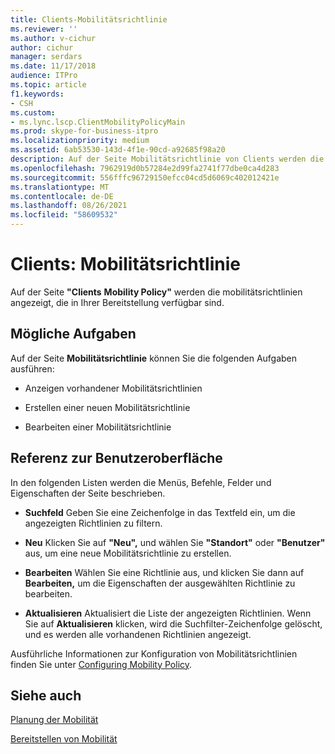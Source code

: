 ```yaml
---
title: Clients-Mobilitätsrichtlinie
ms.reviewer: ''
ms.author: v-cichur
author: cichur
manager: serdars
ms.date: 11/17/2018
audience: ITPro
ms.topic: article
f1.keywords:
- CSH
ms.custom:
- ms.lync.lscp.ClientMobilityPolicyMain
ms.prod: skype-for-business-itpro
ms.localizationpriority: medium
ms.assetid: 6ab53530-143d-4f1e-90cd-a92685f98a20
description: Auf der Seite Mobilitätsrichtlinie von Clients werden die unter der Bereitstellung verfügbaren Mobilitätsrichtlinien angezeigt.
ms.openlocfilehash: 7962919d0b57284e2d99fa2741f77dbe0ca4d283
ms.sourcegitcommit: 556fffc96729150efcc04cd5d6069c402012421e
ms.translationtype: MT
ms.contentlocale: de-DE
ms.lasthandoff: 08/26/2021
ms.locfileid: "58609532"
---
```

# <a name="clients-mobility-policy"></a>Clients: Mobilitätsrichtlinie

Auf der Seite **"Clients** **Mobility Policy"** werden die mobilitätsrichtlinien angezeigt, die in Ihrer Bereitstellung verfügbar sind.

## <a name="tasks-you-can-perform"></a>Mögliche Aufgaben

Auf der Seite **Mobilitätsrichtlinie** können Sie die folgenden Aufgaben ausführen:

- Anzeigen vorhandener Mobilitätsrichtlinien

- Erstellen einer neuen Mobilitätsrichtlinie

- Bearbeiten einer Mobilitätsrichtlinie

## <a name="ui-reference"></a>Referenz zur Benutzeroberfläche

In den folgenden Listen werden die Menüs, Befehle, Felder und Eigenschaften der Seite beschrieben.


- **Suchfeld** Geben Sie eine Zeichenfolge in das Textfeld ein, um die angezeigten Richtlinien zu filtern.

- **Neu** Klicken Sie auf **"Neu",** und wählen Sie **"Standort"** oder **"Benutzer"** aus, um eine neue Mobilitätsrichtlinie zu erstellen.

- **Bearbeiten** Wählen Sie eine Richtlinie aus, und klicken Sie dann auf **Bearbeiten,** um die Eigenschaften der ausgewählten Richtlinie zu bearbeiten.

- **Aktualisieren** Aktualisiert die Liste der angezeigten Richtlinien. Wenn Sie auf **Aktualisieren** klicken, wird die Suchfilter-Zeichenfolge gelöscht, und es werden alle vorhandenen Richtlinien angezeigt.

Ausführliche Informationen zur Konfiguration von Mobilitätsrichtlinien finden Sie unter [Configuring Mobility Policy](/previous-versions/office/lync-server-2013/lync-server-2013-configuring-mobility-policy).

## <a name="see-also"></a>Siehe auch

[Planung der Mobilität](/previous-versions/office/lync-server-2013/lync-server-2013-planning-for-mobility)

[Bereitstellen von Mobilität](/previous-versions/office/lync-server-2013/lync-server-2013-deploying-mobility)